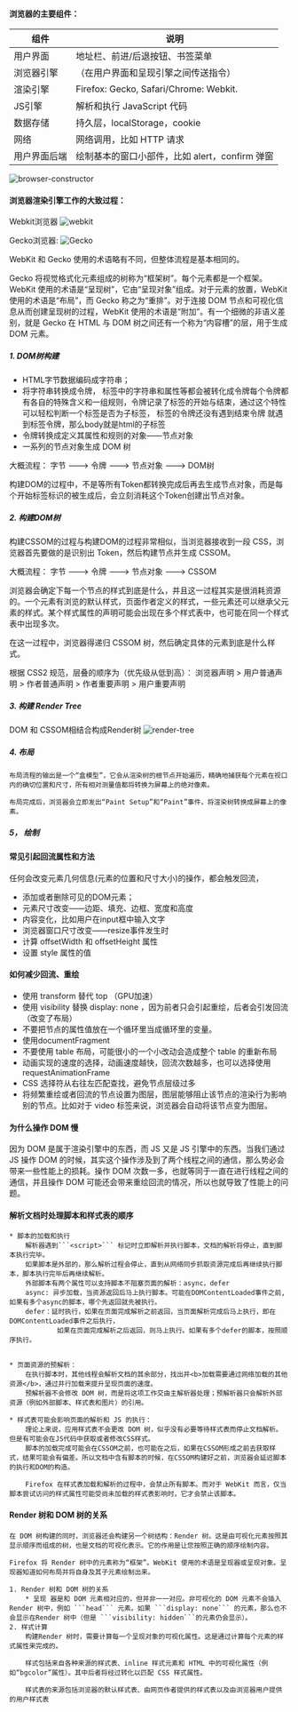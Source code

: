 

#### 浏览器的主要组件：

组件 | 说明
---|---
用户界面 | 地址栏、前进/后退按钮、书签菜单
浏览器引擎 |（在用户界面和呈现引擎之间传送指令）
渲染引擎 | Firefox: Gecko, Safari/Chrome: Webkit.
JS引擎 | 解析和执行 JavaScript 代码
数据存储 | 持久层，localStorage，cookie
网络 | 网络调用，比如 HTTP 请求
用户界面后端 | 绘制基本的窗口小部件，比如 alert，confirm 弹窗

![browser-constructor](../image/知识点总结/浏览器/browser-constructor.png)


#### 浏览器渲染引擎工作的大致过程：
Webkit浏览器
![webkit](../image/知识点总结/浏览器/webkit.png)

Gecko浏览器:
![Gecko](../image/知识点总结/浏览器/Gecko.png)

WebKit 和 Gecko 使用的术语略有不同，但整体流程是基本相同的。

Gecko 将视觉格式化元素组成的树称为“框架树”。每个元素都是一个框架。WebKit 使用的术语是“呈现树”，它由“呈现对象”组成。对于元素的放置，WebKit 使用的术语是“布局”，而 Gecko 称之为“重排”。对于连接 DOM 节点和可视化信息从而创建呈现树的过程，WebKit 使用的术语是“附加”。有一个细微的非语义差别，就是 Gecko 在 HTML 与 DOM 树之间还有一个称为“内容槽”的层，用于生成 DOM 元素。

##### 1. DOM树构建

* HTML字节数据编码成字符串；
* 将字符串转换成令牌， 标签中的字符串和属性等都会被转化成令牌每个令牌都有各自的特殊含义和一组规则，令牌记录了标签的开始与结束，通过这个特性可以轻松判断一个标签是否为子标签，<html> 标签的令牌还没有遇到结束令牌 </html> 就遇到<body>标签令牌，那么body就是html的子标签
* 令牌转换成定义其属性和规则的对象——节点对象
* 一系列的节点对象生成 DOM 树

大概流程： 字节 ---> 令牌 ---> 节点对象 ---> DOM树

构建DOM的过程中，不是等所有Token都转换完成后再去生成节点对象，而是每个开始标签标识的被生成后，会立刻消耗这个Token创建出节点对象。


##### 2. 构建DOM树

构建CSSOM的过程与构建DOM的过程非常相似，当浏览器接收到一段 CSS，浏览器首先要做的是识别出 Token，然后构建节点并生成 CSSOM。

大概流程： 字节 ---> 令牌 ---> 节点对象 ---> CSSOM

浏览器会确定下每一个节点的样式到底是什么，并且这一过程其实是很消耗资源的。一个元素有浏览的默认样式，页面作者定义的样式，一些元素还可以继承父元素的样式。某个样式属性的声明可能会出现在多个样式表中，也可能在同一个样式表中出现多次。

在这一过程中，浏览器得递归 CSSOM 树，然后确定具体的元素到底是什么样式。

根据 CSS2 规范，层叠的顺序为（优先级从低到高）：
浏览器声明 > 用户普通声明 > 作者普通声明 > 作者重要声明 > 用户重要声明

##### 3. 构建 Render Tree

DOM 和 CSSOM相结合构成Render树
![render-tree](../image/知识点总结/浏览器/render-tree.png)

##### 4. 布局
    布局流程的输出是一个“盒模型”，它会从渲染树的根节点开始遍历，精确地捕获每个元素在视口内的确切位置和尺寸，所有相对测量值都将转换为屏幕上的绝对像素。

    布局完成后，浏览器会立即发出“Paint Setup”和“Paint”事件，将渲染树转换成屏幕上的像素。

##### 5， 绘制


#### 常见引起回流属性和方法

任何会改变元素几何信息(元素的位置和尺寸大小)的操作，都会触发回流，

* 添加或者删除可见的DOM元素；
* 元素尺寸改变——边距、填充、边框、宽度和高度
* 内容变化，比如用户在input框中输入文字
* 浏览器窗口尺寸改变——resize事件发生时
* 计算 offsetWidth 和 offsetHeight 属性
* 设置 style 属性的值

#### 如何减少回流、重绘

* 使用 transform 替代 top （GPU加速）
* 使用 visibility 替换 display: none ，因为前者只会引起重绘，后者会引发回流（改变了布局）
* 不要把节点的属性值放在一个循环里当成循环里的变量。
* 使用documentFragment
* 不要使用 table 布局，可能很小的一个小改动会造成整个 table 的重新布局
* 动画实现的速度的选择，动画速度越快，回流次数越多，也可以选择使用 requestAnimationFrame
* CSS 选择符从右往左匹配查找，避免节点层级过多
* 将频繁重绘或者回流的节点设置为图层，图层能够阻止该节点的渲染行为影响别的节点。比如对于 video 标签来说，浏览器会自动将该节点变为图层。

#### 为什么操作 DOM 慢

因为 DOM 是属于渲染引擎中的东西，而 JS 又是 JS 引擎中的东西。当我们通过 JS 操作 DOM 的时候，其实这个操作涉及到了两个线程之间的通信，那么势必会带来一些性能上的损耗。操作 DOM 次数一多，也就等同于一直在进行线程之间的通信，并且操作 DOM 可能还会带来重绘回流的情况，所以也就导致了性能上的问题。

#### 解析文档时处理脚本和样式表的顺序
    * 脚本的加载和执行
        解析器遇到```<script>``` 标记时立即解析并执行脚本，文档的解析将停止，直到脚本执行完毕。
        如果脚本是外部的，那么解析过程会停止，直到从网络同步抓取资源完成后再继续执行脚本，脚本执行完毕后再继续解析。
        外部脚本有两个属性可以支持脚本不阻塞页面的解析：async，defer
        async: 异步加载，当资源返回后马上执行脚本。可能在DOMContentLoaded事件之前,如果有多个async的脚本，哪个先返回就先被执行。
        defer：延时执行，如果在页面完成解析之前返回，当页面解析完成后马上执行，即在DOMContentLoaded事件之后执行，
                如果在页面完成解析之后返回，则马上执行。如果有多个defer的脚本，按照顺序执行。
        

    * 页面资源的预解析：
        在执行脚本时，其他线程会解析文档的其余部分，找出并<b>加载需要通过网络加载的其他资源</b>，通过并行加载来提升呈现页面的速度。
        预解析器不会修改 DOM 树，而是将这项工作交由主解析器处理；预解析器只会解析外部资源（例如外部脚本、样式表和图片）的引用。

    * 样式表可能会影响页面的解析和 JS 的执行：
        理论上来说，应用样式表不会更改 DOM 树，似乎没有必要等待样式表而停止文档解析。但是有可能会在JS代码中获取或者修改CSS样式。
        脚本的加载完成可能会在CSSOM之前，也可能在之后，如果在CSSOM形成之前去获取样式，结果可能会有偏差。所以文档中含有脚本的时候，在CSSOM构建好之前，浏览器会延迟脚本的执行和DOM的构造。

        Firefox 在样式表加载和解析的过程中，会禁止所有脚本。而对于 WebKit 而言，仅当脚本尝试访问的样式属性可能受尚未加载的样式表影响时，它才会禁止该脚本。


#### Render 树和 DOM 树的关系

    在 DOM 树构建的同时，浏览器还会构建另一个树结构：Render 树。这是由可视化元素按照其显示顺序而组成的树，也是文档的可视化表示。它的作用是让您按照正确的顺序绘制内容。

    Firefox 将 Render 树中的元素称为“框架”。WebKit 使用的术语是呈现器或呈现对象。呈现器知道如何布局并将自身及其子元素绘制出来。 

    1. Render 树和 DOM 树的关系
        * 呈现 器是和 DOM 元素相对应的，但并非一一对应。非可视化的 DOM 元素不会插入 Render 树中，例如 ```head``` 元素。如果 ```display: none``` 的元素，那么也不会显示在Render 树中（但是 ```visibility: hidden```的元素仍会显示）。
    2. 样式计算
        构建Render 树时，需要计算每一个呈现对象的可视化属性。这是通过计算每个元素的样式属性来完成的。

        样式包括来自各种来源的样式表、inline 样式元素和 HTML 中的可视化属性（例如“bgcolor”属性）。其中后者将经过转化以匹配 CSS 样式属性。

        样式表的来源包括浏览器的默认样式表、由网页作者提供的样式表以及由浏览器用户提供的用户样式表


